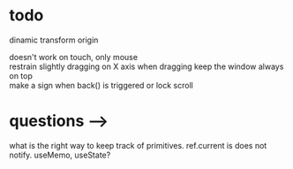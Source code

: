 # todo

dinamic transform origin  
<!-- clamp scale decrease   -->
doesn't work on touch, only mouse  
restrain slightly dragging on X axis
when dragging keep the window always on top  
make a sign when back() is triggered or lock scroll  

# questions  -->
what is the right way to keep track of primitives. ref.current is does not notify. useMemo, useState?